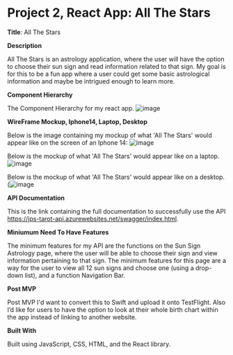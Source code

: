 # Project 2, React App: All The Stars

**Title**: All The Stars

**Description**

All The Stars is an astrology application, where the user will have the option to choose their sun sign and read information related to that sign. My goal is for this to be a fun app where a user could get some basic astrological information and maybe be intrigued enough to learn more.

**Component Hierarchy**

The Component Hierarchy for my react app.
![image](https://github.com/tameramiddlebrooks/horoscope-react-app/assets/105788615/29652506-381c-40a8-a30f-454e0c0ed20a)

**WireFrame Mockup, Iphone14, Laptop, Desktop**

Below is the image containing my mockup of what 'All The Stars' would appear like on the screen of an Iphone 14: 
![image](https://github.com/tameramiddlebrooks/astrology-react-app/assets/105788615/cce9a174-f5cc-4d94-b6c5-169d76b08861)


Below is the mockup of what 'All The Stars' would appear like on a laptop.
![image](https://github.com/tameramiddlebrooks/horoscope-react-app/assets/105788615/a37a880e-464f-400a-ae0c-4786e07e61ee)

Below is the mockup of what 'All The Stars' would appear like on a desktop.
(![image](https://github.com/tameramiddlebrooks/horoscope-react-app/assets/105788615/fb2ea61f-59e3-4001-bc41-f0929e9927c6)

**API Documentation**

This is the link containing the full documentation to successfully use the API https://jps-tarot-api.azurewebsites.net/swagger/index.html.

**Miniumum Need To Have Features**

The minimum features for my API are the functions on the Sun Sign Astrology page, where the user will be able to choose their sign and view information pertaining to that sign. The minimum features for this page are a way for the user to view all 12 sun signs and choose one (using a drop-down list), and a function Navigation Bar.

**Post MVP**

Post MVP I'd want to convert this to Swift and upload it onto TestFlight. Also I’d like for users to have the option to look at their whole birth chart within the app instead of linking to another website.

**Built With**

Built using JavaScript, CSS, HTML, and the React library.
